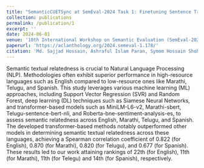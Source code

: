 ```yaml
---
title: "SemanticCUETSync at SemEval-2024 Task 1: Finetuning Sentence Transformer to Find Semantic Textual Relatedness"
collection: publications
permalink: /publication/1
excerpt: ''
date: 2024-06-01
venue: '18th International Workshop on Semantic Evaluation (SemEval-2024)'
paperurl: 'https://aclanthology.org/2024.semeval-1.178/'
citation: 'Md. Sajjad Hossain, Ashraful Islam Paran, Symom Hossain Shohan, Jawad Hossain, and Mohammed Moshiul Hoque. 2024. SemanticCUETSync at SemEval-2024 Task 1: Finetuning Sentence Transformer to Find Semantic Textual Relatedness. In Proceedings of the 18th International Workshop on Semantic Evaluation (SemEval-2024), pages 1222–1228, Mexico City, Mexico. Association for Computational Linguistics.'
---
```


Semantic textual relatedness is crucial to Natural Language Processing (NLP). Methodologies often exhibit superior performance in high-resource languages such as English compared to low-resource ones like Marathi, Telugu, and Spanish. This study leverages various machine learning (ML) approaches, including Support Vector Regression (SVR) and Random Forest, deep learning (DL) techniques such as Siamese Neural Networks, and transformer-based models such as MiniLM-L6-v2, Marathi-sbert, Telugu-sentence-bert-nli, and Roberta-bne-sentiment-analysis-es, to assess semantic relatedness across English, Marathi, Telugu, and Spanish. The developed transformer-based methods notably outperformed other models in determining semantic textual relatedness across these languages, achieving a Spearman correlation coefficient of 0.822 (for English), 0.870 (for Marathi), 0.820 (for Telugu), and 0.677 (for Spanish). These results led to our work attaining rankings of 22th (for English), 11th (for Marathi), 11th (for Telegu) and 14th (for Spanish), respectively.